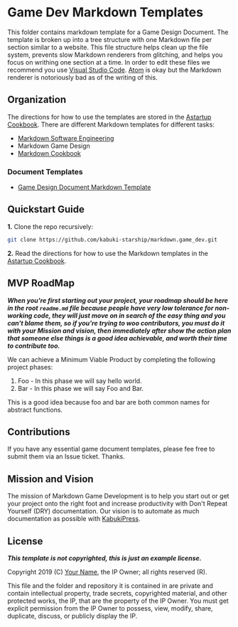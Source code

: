 # Game Dev Markdown Templates

This folder contains markdown template for a Game Design Document. The template is broken up into a tree structure with one Markdown file per section similar to a website. This file structure helps clean up the file system, prevents slow Markdown renderers from glitching, and helps you focus on writhing one section at a time. In order to edit these files we recommend you use [Visual Studio Code](https://code.visualstudio.com/). [Atom](https://atom.io/) is okay but the Markdown renderer is notoriously bad as of the writing of this.

## Organization

  The directions for how to use the templates are stored in the [Astartup Cookbook](https://github.com/kabuki-starship/astartup.cookbook/tree/master/getting_started/markdown). There are different Markdown templates for different tasks:

* [Markdown Software Engineering](https://github.com/kabuki-starship/markdown.software_engineering)
* Markdown Game Design
* [Markdown Cookbook](https://github.com/kabuki-starship/markdown.cookbook)

### Document Templates

* [Game Design Document Markdown Template](./gdd/readme.md)

## Quickstart Guide

**1.** Clone the repo recursively:

```BASH
git clone https://github.com/kabuki-starship/markdown.game_dev.git
```

**2.** Read the directions for how to use the Markdown templates in the [Astartup Cookbook](https://github.com/kabuki-starship/astartup.cookbook/tree/master/getting_started/markdown).

## MVP RoadMap

***When you're first starting out your project, your roadmap should be here in the root `readme.md` file because people have very low tolerance for non-working code, they will just move on in search of the easy thing and you can't blame them, so if you're trying to woo contributors, you must do it with your Mission and vision, then immediately after show the action plan that someone else things is a good idea achievable, and worth their time to contribute too.***

We can achieve a Minimum Viable Product by completing the following project phases:

1. Foo - In this phase we will say hello world.
1. Bar - In this phase we will say Foo and Bar.

This is a good idea because foo and bar are both common names for abstract functions.

## Contributions

If you have any essential game document templates, please fee free to submit them via an Issue ticket. Thanks.

## Mission and Vision

The mission of Markdown Game Development is to help you start out or get your project onto the right foot and increase productivity with Don't Repeat Yourself (DRY) documentation. Our vision is to automate as much documentation as possible with [KabukiPress](https://github.com/kabuki-starship/kabukipress).

## License

***This template is not copyrighted, this is just an example license.***

Copyright 2019 (C) [Your Name](https://your-name.github.io), the IP Owner; all rights reserved (R).

This file and the folder and repository it is contained in are private and contain intellectual property, trade secrets, copyrighted material, and other protected works, the IP, that are the property of the IP Owner. You must get explicit permission from the IP Owner to possess, view, modify, share, duplicate, discuss, or publicly display the IP.
